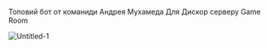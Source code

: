 Топовий бот от команиди Андрея Мухамеда Для Дискор серверу Game Room


![Untitled-1](https://github.com/AndreMuhamed/Game_Room/assets/128980327/edbb8560-4abd-44bf-a18c-ea55cc86f7ee)

